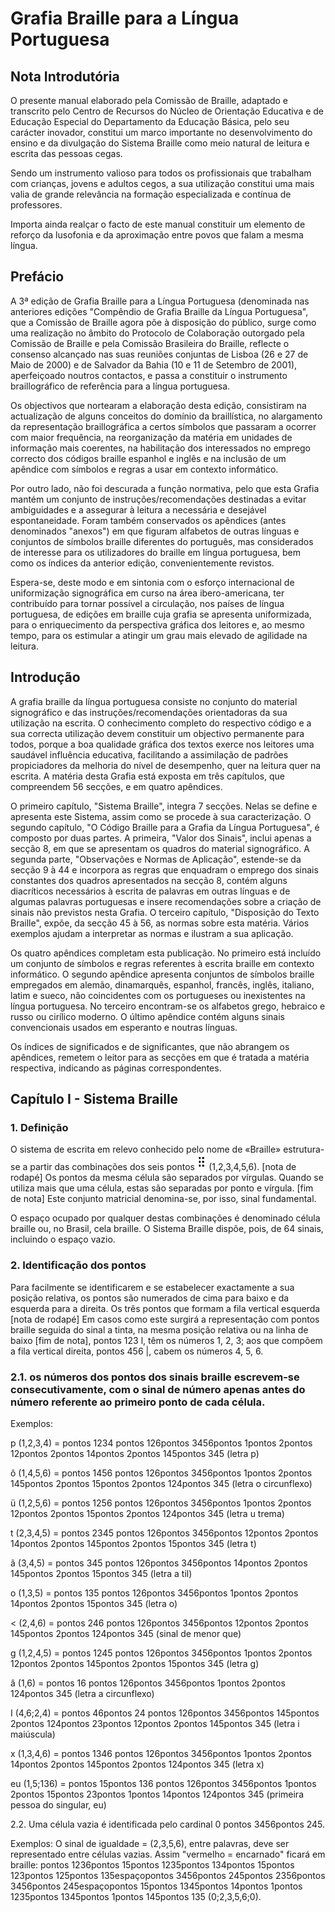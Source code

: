 # Grafia Braille para a Língua Portuguesa

## Nota Introdutória

O presente manual elaborado pela Comissão de Braille, adaptado e transcrito pelo Centro de Recursos do Núcleo de Orientação Educativa e de Educação Especial do Departamento da Educação Básica, pelo seu carácter inovador, constitui um marco importante no desenvolvimento do ensino e da divulgação do Sistema Braille como meio natural de leitura e escrita das pessoas cegas.

Sendo um instrumento valioso para todos os profissionais que trabalham com crianças, jovens e adultos cegos, a sua utilização constitui uma mais valia de grande relevância na formação especializada e contínua de professores.

Importa ainda realçar o facto de este manual constituir um elemento de reforço da lusofonia e da aproximação entre povos que falam a mesma língua.

## Prefácio

A 3ª edição de Grafia Braille para a Língua Portuguesa (denominada nas anteriores edições "Compêndio de Grafia Braille da Língua Portuguesa", que a Comissão de Braille agora põe à disposição do público, surge como uma realização no âmbito do Protocolo de Colaboração outorgado pela Comissão de Braille e pela Comissão Brasileira do Braille, reflecte o consenso alcançado nas suas reuniões conjuntas de Lisboa (26 e 27 de Maio de 2000) e de Salvador da Bahia (10 e 11 de Setembro de 2001), aperfeiçoado noutros contactos, e passa a constituir o instrumento braillográfico de referência para a língua portuguesa.

Os objectivos que nortearam a elaboração desta edição, consistiram na actualização de alguns conceitos do domínio da braillística, no alargamento da representação braillográfica a certos símbolos que passaram a ocorrer com maior frequência, na reorganização da matéria em unidades de informação mais coerentes, na habilitação dos interessados no emprego correcto dos códigos braille espanhol e inglês e na inclusão de um apêndice com símbolos e regras a usar em contexto informático.

Por outro lado, não foi descurada a função normativa, pelo que esta Grafia mantém um conjunto de instruções/recomendações destinadas a evitar ambiguidades e a assegurar à leitura a necessária e desejável espontaneidade. Foram também conservados os apêndices (antes denominados "anexos") em que figuram alfabetos de outras línguas e conjuntos de símbolos braille diferentes do português, mas considerados de interesse para os utilizadores do braille em língua portuguesa, bem como os índices da anterior edição, convenientemente revistos.

Espera-se, deste modo e em sintonia com o esforço internacional de uniformização signográfica em curso na área ibero-americana, ter contribuído para tornar possível a circulação, nos países de língua portuguesa, de edições em braille cuja grafia se apresenta uniformizada, para o enriquecimento da perspectiva gráfica dos leitores e, ao mesmo tempo, para os estimular a atingir um grau mais elevado de agilidade na leitura.

## Introdução

A grafia braille da língua portuguesa consiste no conjunto do material signográfico e das instruções/recomendações orientadoras da sua utilização na escrita. O conhecimento completo do respectivo código e a sua correcta utilização devem constituir um objectivo permanente para todos, porque a boa qualidade gráfica dos textos exerce nos leitores uma saudável influência educativa, facilitando a assimilação de padrões propiciadores da melhoria do nível de desempenho, quer na leitura quer na escrita. A matéria desta Grafia está exposta em três capítulos, que compreendem 56 secções, e em quatro apêndices.

O primeiro capítulo, "Sistema Braille", integra 7 secções. Nelas se define e apresenta este Sistema, assim como se procede à sua caracterização. O segundo capítulo, "O Código Braille para a Grafia da Língua Portuguesa", é composto por duas partes. A primeira, "Valor dos Sinais", inclui apenas a secção 8, em que se apresentam os quadros do material signográfico. A segunda parte, "Observações e Normas de Aplicação", estende-se da secção 9 à 44 e incorpora as regras que enquadram o emprego dos sinais constantes dos quadros apresentados na secção 8, contém alguns diacríticos necessários à escrita de palavras em outras línguas e de algumas palavras portuguesas e insere recomendações sobre a criação de sinais não previstos nesta Grafia. O terceiro capítulo, "Disposição do Texto Braille", expõe, da secção 45 à 56, as normas sobre esta matéria. Vários exemplos ajudam a interpretar as normas e ilustram a sua aplicação.

Os quatro apêndices completam esta publicação. No primeiro está incluído um conjunto de símbolos e regras referentes à escrita braille em contexto informático. O segundo apêndice apresenta conjuntos de símbolos braille empregados em alemão, dinamarquês, espanhol, francês, inglês, italiano, latim e sueco, não coincidentes com os portugueses ou inexistentes na língua portuguesa. No terceiro encontram-se os alfabetos grego, hebraico e russo ou cirílico moderno. O último apêndice contém alguns sinais convencionais usados em esperanto e noutras línguas.

Os índices de significados e de significantes, que não abrangem os apêndices, remetem o leitor para as secções em que é tratada a matéria respectiva, indicando as páginas correspondentes.

## Capítulo I - Sistema Braille

### 1. Definição

O sistema de escrita em relevo conhecido pelo nome de «Braille» estrutura-se a partir das combinações dos seis pontos <img alt="pontos 123456" src="../Cell/123456.png" height="25" style="vertical-align:center"> (1,2,3,4,5,6). [nota de rodapé] Os pontos da mesma célula são separados por vírgulas. Quando se utiliza mais que uma célula, estas são separadas por ponto e vírgula. [fim de nota] Este conjunto matricial denomina-se, por isso, sinal fundamental.

O espaço ocupado por qualquer destas combinações é denominado célula braille ou, no Brasil, cela braille. O Sistema Braille dispõe, pois, de 64 sinais, incluindo o espaço vazio.

### 2. Identificação dos pontos

Para facilmente se identificarem e se estabelecer exactamente a sua posição relativa, os pontos são numerados de cima para baixo e da esquerda para a direita. Os três pontos que formam a fila vertical esquerda [nota de rodapé] Em casos como este surgirá a representação com pontos braille seguida do sinal a tinta, na mesma posição relativa ou na linha de baixo [fim de nota], pontos 123 l, têm os números 1, 2, 3; aos que compõem a fila vertical direita, pontos 456 |, cabem os números 4, 5, 6.

### 2.1. os números dos pontos dos sinais braille escrevem-se consecutivamente, com o sinal de número apenas antes do número referente ao primeiro ponto de cada célula.

Exemplos:

p (1,2,3,4) = pontos 1234 pontos 126pontos 3456pontos 1pontos 2pontos 12pontos 2pontos 14pontos 2pontos 145pontos 345 (letra p)

ô (1,4,5,6) = pontos 1456 pontos 126pontos 3456pontos 1pontos 2pontos 145pontos 2pontos 15pontos 2pontos 124pontos 345 (letra o circunflexo)

ü (1,2,5,6) = pontos 1256 pontos 126pontos 3456pontos 1pontos 2pontos 12pontos 2pontos 15pontos 2pontos 124pontos 345 (letra u trema)

t (2,3,4,5) = pontos 2345 pontos 126pontos 3456pontos 12pontos 2pontos 14pontos 2pontos 145pontos 2pontos 15pontos 345 (letra t)

ã (3,4,5) = pontos 345 pontos 126pontos 3456pontos 14pontos 2pontos 145pontos 2pontos 15pontos 345 (letra a til)

o (1,3,5) = pontos 135 pontos 126pontos 3456pontos 1pontos 2pontos 14pontos 2pontos 15pontos 345 (letra o)

< (2,4,6) = pontos 246 pontos 126pontos 3456pontos 12pontos 2pontos 145pontos 2pontos 124pontos 345 (sinal de menor que)

g (1,2,4,5) = pontos 1245 pontos 126pontos 3456pontos 1pontos 2pontos 12pontos 2pontos 145pontos 2pontos 15pontos 345 (letra g)

â (1,6) = pontos 16 pontos 126pontos 3456pontos 1pontos 2pontos 124pontos 345 (letra a circunflexo)

I (4,6;2,4) = pontos 46pontos 24 pontos 126pontos 3456pontos 145pontos 2pontos 124pontos 23pontos 12pontos 2pontos 145pontos 345 (letra i maiúscula)

x (1,3,4,6) = pontos 1346 pontos 126pontos 3456pontos 1pontos 2pontos 14pontos 2pontos 145pontos 2pontos 124pontos 345 (letra x)

eu (1,5;136) = pontos 15pontos 136 pontos 126pontos 3456pontos 1pontos 2pontos 15pontos 23pontos 1pontos 14pontos 124pontos 345 (primeira pessoa do singular, eu)

2.2. Uma célula vazia é identificada pelo cardinal 0  pontos 3456pontos 245.

Exemplos: O sinal de igualdade = (2,3,5,6), entre palavras, deve ser representado entre células vazias. Assim "vermelho = encarnado" ficará em braille:  pontos 1236pontos 15pontos 1235pontos 134pontos 15pontos 123pontos 125pontos 135espaçopontos 3456pontos 245pontos 2356pontos 3456pontos 245espaçopontos 15pontos 1345pontos 14pontos 1pontos 1235pontos 1345pontos 1pontos 145pontos 135 (0;2,3,5,6;0).
